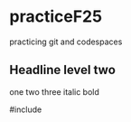 # practiceF25
practicing git and codespaces

## Headline level two

one
two
three
 italic
   bold


#include

